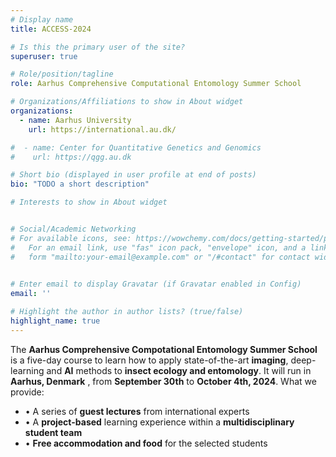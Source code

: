 ```yaml
---
# Display name
title: ACCESS-2024

# Is this the primary user of the site?
superuser: true

# Role/position/tagline
role: Aarhus Comprehensive Computational Entomology Summer School

# Organizations/Affiliations to show in About widget
organizations:
  - name: Aarhus University
    url: https://international.au.dk/

#  - name: Center for Quantitative Genetics and Genomics
#    url: https://qgg.au.dk

# Short bio (displayed in user profile at end of posts)
bio: "TODO a short description"

# Interests to show in About widget


# Social/Academic Networking
# For available icons, see: https://wowchemy.com/docs/getting-started/page-builder/#icons
#   For an email link, use "fas" icon pack, "envelope" icon, and a link in the
#   form "mailto:your-email@example.com" or "/#contact" for contact widget.

  
# Enter email to display Gravatar (if Gravatar enabled in Config)
email: ''

# Highlight the author in author lists? (true/false)
highlight_name: true
---
```

The **Aarhus  Comprehensive Compotational Entomology Summer School** is a five-day course to learn how to apply state-of-the-art **imaging**, deep-learning and **AI** methods to **insect ecology and entomology**. It will run in **Aarhus, Denmark** , from **September 30th** to **October 4th, 2024**.
What we provide:

* • A series of **guest lectures** from international experts
* • A **project-based** learning experience within a **multidisciplinary student team**
* • **Free accommodation and food** for the selected students
